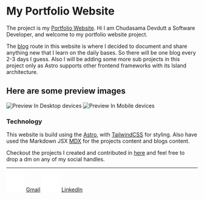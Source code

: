 # My Portfolio Website

The project is my [Portfolio Website](https://devdutt-portfolio.vercel.app/). Hi I am Chudasama Devdutt a Software Developer, and welcome to my portfolio website project.

The [blog](https://devdutt-portfolio.vercel.app/blogs) route in this website is where I decided to document and share anything new that I learn on the daily bases. So there will be one blog every 2-3 days I guess. Also I will be adding some more sub projects in this project only as Astro supports other frontend frameworks with its Island architecture.

## Here are some preview images

![Preview In Desktop devices](https://cdn.discordapp.com/attachments/1065133521166942320/1232957026833928253/pc.png?ex=662b5836&is=662a06b6&hm=a18d0da389a882dcf7ac8c9ebd83d3bc34714d68262baf8ef6f3f823359078bc&)
![Preview In Mobile devices](https://cdn.discordapp.com/attachments/1065133521166942320/1232957027291238503/mobile.png?ex=662b5836&is=662a06b6&hm=c6dbbca9bb2f34bcbc80347813e249f9a23b7cfcc3f410c31253a3ea6b33af89&)

### Technology

This website is build using the [Astro](https://astro.build/), with [TailwindCSS](https://tailwindcss.com/) for styling. Also have used the Markdown JSX [MDX](https://mdxjs.com/) for the projects content and blogs content.

Checkout the projects I created and contributed in [here](https://devdutt-portfolio.vercel.app/projects) and feel free to drop a dm on any of my social handles.

---

![Gmail](/public/socialIcons/gmail.svg) [Gmail](mailto:devduttchudasama1339@gmail.com?subject=Hey-there)
![LinkedIn](/public/socialIcons/linkedin.svg) [LinkedIn](https://linkedin.com/in/devduttsinh)
